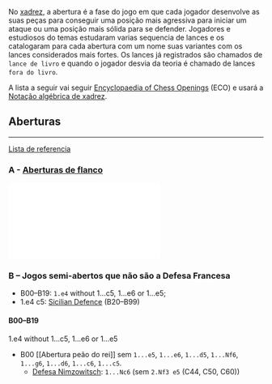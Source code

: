 No [xadrez](Xadrez.md), a abertura é a fase do jogo em que cada jogador desenvolve as suas peças para conseguir uma posição mais agressiva para iniciar um ataque ou uma posição mais sólida para se defender. Jogadores e estudiosos do temas estudaram varias sequencia de lances e os catalogaram para cada abertura com um nome suas variantes com os lances considerados mais fortes. Os lances já registrados são chamados de `lance de livro` e quando o jogador desvia da teoria é chamado de lances `fora do livro`.

A lista a seguir vai seguir [Encyclopaedia of Chess Openings](Encyclopaedia%20of%20Chess%20Openings) (ECO) e usará a [Notação algébrica de xadrez](Notação%20algébrica%20de%20xadrez). 

## Aberturas
---
[Lista de referencia](https://en.wikipedia.org/wiki/List_of_chess_openings)
### A -  [Aberturas de flanco](Aberturas%20de%20flanco)
![Aberturas de flanco](Aberturas%20de%20flanco.md#Lista)
 
### B – Jogos semi-abertos que não são a Defesa Francesa
- B00–B19: `1.e4` without 1...c5, 1...e6 or 1...e5;
- 1.e4 c5: [Sicilian Defence](https://en.wikipedia.org/wiki/Sicilian_Defence "Sicilian Defence") (B20–B99)

#### B00–B19
1.e4 without 1...c5, 1...e6 or 1...e5

- B00 [[Abertura peão do rei]] sem `1...e5`, `1...e6`, `1...d5`, `1...Nf6`, `1...g6`, `1...d6`, `1...c6`, `1...c5`.
    -  [Defesa Nimzowitsch](Defesa%20Nimzowitsch.md): `1...Nc6` (sem `2.Nf3 e5` (C44, C50, C60))
